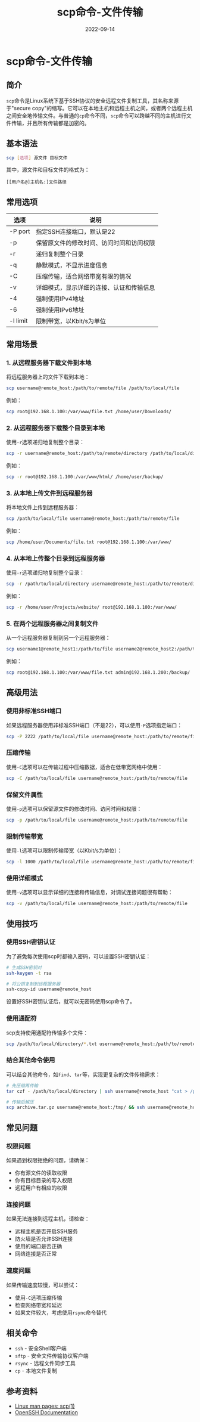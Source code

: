 ﻿---
title: scp命令-文件传输
category:
  - Linux命令
tag:
  - 文件传输
  - SSH
  - 远程操作
date: 2022-09-14

---

# scp命令-文件传输

## 简介

`scp`命令是Linux系统下基于SSH协议的安全远程文件复制工具，其名称来源于"secure copy"的缩写。它可以在本地主机和远程主机之间，或者两个远程主机之间安全地传输文件。与普通的`cp`命令不同，`scp`命令可以跨越不同的主机进行文件传输，并且所有传输都是加密的。

## 基本语法

```bash
scp [选项] 源文件 目标文件
```

其中，源文件和目标文件的格式为：

```
[[用户名@]主机名:]文件路径
```

## 常用选项

| 选项 | 说明 |
| --- | --- |
| -P port | 指定SSH连接端口，默认是22 |
| -p | 保留原文件的修改时间、访问时间和访问权限 |
| -r | 递归复制整个目录 |
| -q | 静默模式，不显示进度信息 |
| -C | 压缩传输，适合网络带宽有限的情况 |
| -v | 详细模式，显示详细的连接、认证和传输信息 |
| -4 | 强制使用IPv4地址 |
| -6 | 强制使用IPv6地址 |
| -l limit | 限制带宽，以Kbit/s为单位 |

## 常用场景

### 1. 从远程服务器下载文件到本地

将远程服务器上的文件下载到本地：

```bash
scp username@remote_host:/path/to/remote/file /path/to/local/file
```

例如：

```bash
scp root@192.168.1.100:/var/www/file.txt /home/user/Downloads/
```

### 2. 从远程服务器下载整个目录到本地

使用`-r`选项递归地复制整个目录：

```bash
scp -r username@remote_host:/path/to/remote/directory /path/to/local/directory
```

例如：

```bash
scp -r root@192.168.1.100:/var/www/html/ /home/user/backup/
```

### 3. 从本地上传文件到远程服务器

将本地文件上传到远程服务器：

```bash
scp /path/to/local/file username@remote_host:/path/to/remote/file
```

例如：

```bash
scp /home/user/Documents/file.txt root@192.168.1.100:/var/www/
```

### 4. 从本地上传整个目录到远程服务器

使用`-r`选项递归地复制整个目录：

```bash
scp -r /path/to/local/directory username@remote_host:/path/to/remote/directory
```

例如：

```bash
scp -r /home/user/Projects/website/ root@192.168.1.100:/var/www/
```

### 5. 在两个远程服务器之间复制文件

从一个远程服务器复制到另一个远程服务器：

```bash
scp username1@remote_host1:/path/to/file username2@remote_host2:/path/to/destination
```

例如：

```bash
scp root@192.168.1.100:/var/www/file.txt admin@192.168.1.200:/backup/
```

## 高级用法

### 使用非标准SSH端口

如果远程服务器使用非标准SSH端口（不是22），可以使用`-P`选项指定端口：

```bash
scp -P 2222 /path/to/local/file username@remote_host:/path/to/remote/file
```

### 压缩传输

使用`-C`选项可以在传输过程中压缩数据，适合在低带宽网络中使用：

```bash
scp -C /path/to/local/file username@remote_host:/path/to/remote/file
```

### 保留文件属性

使用`-p`选项可以保留源文件的修改时间、访问时间和权限：

```bash
scp -p /path/to/local/file username@remote_host:/path/to/remote/file
```

### 限制传输带宽

使用`-l`选项可以限制传输带宽（以Kbit/s为单位）：

```bash
scp -l 1000 /path/to/local/file username@remote_host:/path/to/remote/file
```

### 使用详细模式

使用`-v`选项可以显示详细的连接和传输信息，对调试连接问题很有帮助：

```bash
scp -v /path/to/local/file username@remote_host:/path/to/remote/file
```

## 使用技巧

### 使用SSH密钥认证

为了避免每次使用scp时都输入密码，可以设置SSH密钥认证：

```bash
# 生成SSH密钥对
ssh-keygen -t rsa

# 将公钥复制到远程服务器
ssh-copy-id username@remote_host
```

设置好SSH密钥认证后，就可以无密码使用scp命令了。

### 使用通配符

scp支持使用通配符传输多个文件：

```bash
scp /path/to/local/directory/*.txt username@remote_host:/path/to/remote/directory/
```

### 结合其他命令使用

可以结合其他命令，如`find`、`tar`等，实现更复杂的文件传输需求：

```bash
# 先压缩再传输
tar czf - /path/to/local/directory | ssh username@remote_host "cat > /path/to/remote/archive.tar.gz"

# 传输后解压
scp archive.tar.gz username@remote_host:/tmp/ && ssh username@remote_host "tar xzf /tmp/archive.tar.gz -C /destination"
```

## 常见问题

### 权限问题

如果遇到权限拒绝的问题，请确保：
- 你有源文件的读取权限
- 你有目标目录的写入权限
- 远程用户有相应的权限

### 连接问题

如果无法连接到远程主机，请检查：
- 远程主机是否开启SSH服务
- 防火墙是否允许SSH连接
- 使用的端口是否正确
- 网络连接是否正常

### 速度问题

如果传输速度较慢，可以尝试：
- 使用`-C`选项压缩传输
- 检查网络带宽和延迟
- 如果文件较大，考虑使用`rsync`命令替代

## 相关命令

- `ssh` - 安全Shell客户端
- `sftp` - 安全文件传输协议客户端
- `rsync` - 远程文件同步工具
- `cp` - 本地文件复制

## 参考资料

- [Linux man pages: scp(1)](https://linux.die.net/man/1/scp)
- [OpenSSH Documentation](https://www.openssh.com/manual.html) 

